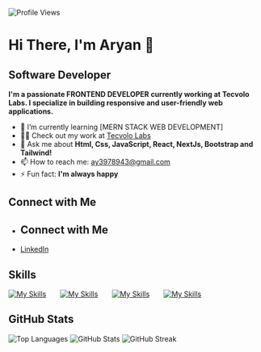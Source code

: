 ![Profile Views](https://komarev.com/ghpvc/?username=aryan-ya&label=Profile%20views&color=0e75b6&style=flat)
# Hi There, I'm Aryan 👋


## Software Developer

**I'm a passionate FRONTEND DEVELOPER currently working at Tecvolo Labs. I specialize in building responsive and user-friendly web applications.**

- 🌱 I’m currently learning [MERN STACK WEB DEVELOPMENT]
- 👨‍💻 Check out my work at [Tecvolo Labs](https://www.tecvolo.com/)
- 💬 Ask me about **Html, Css, JavaScript, React, NextJs, Bootstrap and Tailwind!**
- 📫 How to reach me: [ay3978943@gmail.com](mailto:ay3978943@gmail.com)
- ⚡ Fun fact: **I'm always happy**

## Connect with Me 

- ## Connect with Me 
- [LinkedIn](https://www.linkedin.com/in/aryan790/) 

  


## Skills

[![My Skills](https://skillicons.dev/icons?i=html,css)](https://skillicons.dev) &nbsp;&nbsp;&nbsp;&nbsp;&nbsp; [![My Skills](https://skillicons.dev/icons?i=js,ts)](https://skillicons.dev) &nbsp;&nbsp;&nbsp;&nbsp;&nbsp; [![My Skills](https://skillicons.dev/icons?i=react,next)](https://skillicons.dev) &nbsp;&nbsp;&nbsp;&nbsp;&nbsp; [![My Skills](https://skillicons.dev/icons?i=tailwind,scss)](https://skillicons.dev) 


## GitHub Stats

![Top Languages](https://github-readme-stats.vercel.app/api/top-langs?username=aryan-ya&show_icons=true&locale=en&layout=compact)
![GitHub Stats](https://github-readme-stats.vercel.app/api?username=aryan-ya&show_icons=true&locale=en)
![GitHub Streak](https://github-readme-streak-stats.herokuapp.com/?user=aryan-ya)


